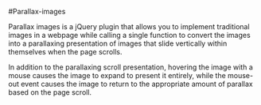 #Parallax-images

Parallax images is a jQuery plugin that allows you to implement traditional images
in a webpage while calling a single function  to convert the images into a parallaxing
presentation of images that slide vertically within themselves when the page scrolls.

In addition to the parallaxing scroll presentation, hovering the image with a mouse
causes the image to expand to present it entirely, while the mouse-out event causes
the image to return to the appropriate amount of parallax based on the page scroll.
